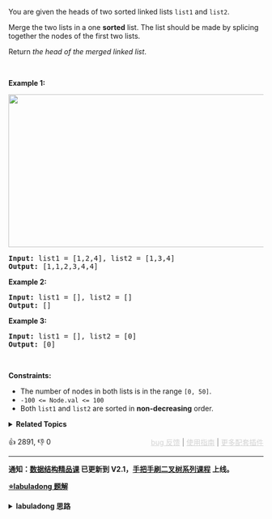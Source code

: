 <p>You are given the heads of two sorted linked lists <code>list1</code> and <code>list2</code>.</p>

<p>Merge the two lists in a one <strong>sorted</strong> list. The list should be made by splicing together the nodes of the first two lists.</p>

<p>Return <em>the head of the merged linked list</em>.</p>

<p>&nbsp;</p> 
<p><strong class="example">Example 1:</strong></p> 
<img alt="" src="https://assets.leetcode.com/uploads/2020/10/03/merge_ex1.jpg" style="width: 662px; height: 302px;" /> 
<pre>
<strong>Input:</strong> list1 = [1,2,4], list2 = [1,3,4]
<strong>Output:</strong> [1,1,2,3,4,4]
</pre>

<p><strong class="example">Example 2:</strong></p>

<pre>
<strong>Input:</strong> list1 = [], list2 = []
<strong>Output:</strong> []
</pre>

<p><strong class="example">Example 3:</strong></p>

<pre>
<strong>Input:</strong> list1 = [], list2 = [0]
<strong>Output:</strong> [0]
</pre>

<p>&nbsp;</p> 
<p><strong>Constraints:</strong></p>

<ul> 
 <li>The number of nodes in both lists is in the range <code>[0, 50]</code>.</li> 
 <li><code>-100 &lt;= Node.val &lt;= 100</code></li> 
 <li>Both <code>list1</code> and <code>list2</code> are sorted in <strong>non-decreasing</strong> order.</li> 
</ul>

<details><summary><strong>Related Topics</strong></summary>递归 | 链表</details><br>

<div>👍 2891, 👎 0<span style='float: right;'><span style='color: gray;'><a href='https://github.com/labuladong/fucking-algorithm/discussions/939' target='_blank' style='color: lightgray;text-decoration: underline;'>bug 反馈</a> | <a href='https://mp.weixin.qq.com/s/NF8mmVyXVfC1ehdMOsO7Cw' target='_blank' style='color: lightgray;text-decoration: underline;'>使用指南</a> | <a href='https://labuladong.github.io/algo/images/others/%E5%85%A8%E5%AE%B6%E6%A1%B6.jpg' target='_blank' style='color: lightgray;text-decoration: underline;'>更多配套插件</a></span></span></div>

<div id="labuladong"><hr>

**通知：[数据结构精品课](https://aep.h5.xeknow.com/s/1XJHEO) 已更新到 V2.1，[手把手刷二叉树系列课程](https://aep.xet.tech/s/3YGcq3) 上线。**



<p><strong><a href="https://labuladong.github.io/article?qno=21" target="_blank">⭐️labuladong 题解</a></strong></p>
<details><summary><strong>labuladong 思路</strong></summary>

## 基本思路

> 本文有视频版：[链表双指针技巧全面汇总](https://www.bilibili.com/video/BV1q94y1X7vy)

经典算法题了，[双指针技巧](https://labuladong.github.io/article/fname.html?fname=链表技巧) 用起来。

![](https://labuladong.gitee.io/pictures/链表技巧/1.gif)

这个算法的逻辑类似于「拉拉链」，`l1, l2` 类似于拉链两侧的锯齿，指针 `p` 就好像拉链的拉索，将两个有序链表合并。

**代码中还用到一个链表的算法题中是很常见的「虚拟头结点」技巧，也就是 `dummy` 节点**，它相当于是个占位符，可以避免处理空指针的情况，降低代码的复杂性。

**详细题解：[双指针技巧秒杀七道链表题目](https://labuladong.github.io/article/fname.html?fname=链表技巧)**

**标签：[数据结构](https://mp.weixin.qq.com/mp/appmsgalbum?__biz=MzAxODQxMDM0Mw==&action=getalbum&album_id=1318892385270808576)，[链表](https://mp.weixin.qq.com/mp/appmsgalbum?__biz=MzAxODQxMDM0Mw==&action=getalbum&album_id=2120596033251475465)，[链表双指针](https://mp.weixin.qq.com/mp/appmsgalbum?__biz=MzAxODQxMDM0Mw==&action=getalbum&album_id=2120596033251475465)**

## 解法代码

```java
class Solution {
    public ListNode mergeTwoLists(ListNode l1, ListNode l2) {
        // 虚拟头结点
        ListNode dummy = new ListNode(-1), p = dummy;
        ListNode p1 = l1, p2 = l2;

        while (p1 != null && p2 != null) {/**<extend down -200>

![](https://labuladong.gitee.io/pictures/链表技巧/1.gif)
*/
            // 比较 p1 和 p2 两个指针
            // 将值较小的的节点接到 p 指针
            if (p1.val > p2.val) {
                p.next = p2;
                p2 = p2.next;
            } else {
                p.next = p1;
                p1 = p1.next;
            }
            // p 指针不断前进
            p = p.next;
        }

        if (p1 != null) {
            p.next = p1;
        }

        if (p2 != null) {
            p.next = p2;
        }

        return dummy.next;
    }
}
```

**类似题目**：
  - [1305. 两棵二叉搜索树中的所有元素 🟠](/problems/all-elements-in-two-binary-search-trees)
  - [141. 环形链表 🟢](/problems/linked-list-cycle)
  - [142. 环形链表 II 🟠](/problems/linked-list-cycle-ii)
  - [160. 相交链表 🟢](/problems/intersection-of-two-linked-lists)
  - [19. 删除链表的倒数第 N 个结点 🟠](/problems/remove-nth-node-from-end-of-list)
  - [23. 合并K个升序链表 🔴](/problems/merge-k-sorted-lists)
  - [264. 丑数 II 🟠](/problems/ugly-number-ii)
  - [313. 超级丑数 🟠](/problems/super-ugly-number)
  - [86. 分隔链表 🟠](/problems/partition-list)
  - [876. 链表的中间结点 🟢](/problems/middle-of-the-linked-list)
  - [88. 合并两个有序数组 🟢](/problems/merge-sorted-array)
  - [97. 交错字符串 🟠](/problems/interleaving-string)
  - [977. 有序数组的平方 🟢](/problems/squares-of-a-sorted-array)
  - [剑指 Offer 22. 链表中倒数第k个节点 🟢](/problems/lian-biao-zhong-dao-shu-di-kge-jie-dian-lcof)
  - [剑指 Offer 25. 合并两个排序的链表 🟢](/problems/he-bing-liang-ge-pai-xu-de-lian-biao-lcof)
  - [剑指 Offer 49. 丑数 🟠](/problems/chou-shu-lcof)
  - [剑指 Offer 52. 两个链表的第一个公共节点 🟢](/problems/liang-ge-lian-biao-de-di-yi-ge-gong-gong-jie-dian-lcof)
  - [剑指 Offer II 021. 删除链表的倒数第 n 个结点 🟠](/problems/SLwz0R)
  - [剑指 Offer II 022. 链表中环的入口节点 🟠](/problems/c32eOV)
  - [剑指 Offer II 023. 两个链表的第一个重合节点 🟢](/problems/3u1WK4)
  - [剑指 Offer II 078. 合并排序链表 🔴](/problems/vvXgSW)

</details>
</div>



